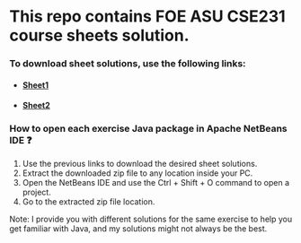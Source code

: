 # This repo contains FOE ASU CSE231 course sheets solution.
### To download sheet solutions, use the following links:
* #### [Sheet1](https://ssgithub.com/A-Ashraf255/CSE231/tree/master/Sheets/Sheet1)
* #### [Sheet2](https://minhaskamal.github.io/DownGit/#/home?url=https://github.com/A-Ashraf255/CSE231/tree/master/Sheets/Sheet2)


### How to open each exercise Java package in Apache NetBeans IDE ❓ 
1. Use the previous links to download the desired sheet solutions.
2. Extract the downloaded zip file to any location inside your PC.
3. Open the NetBeans IDE and use the Ctrl + Shift + O command to open a project.
4. Go to the extracted zip file location. 

Note: I provide you with different solutions for the same exercise to help you get familiar with Java, and my solutions might not always be the best.
